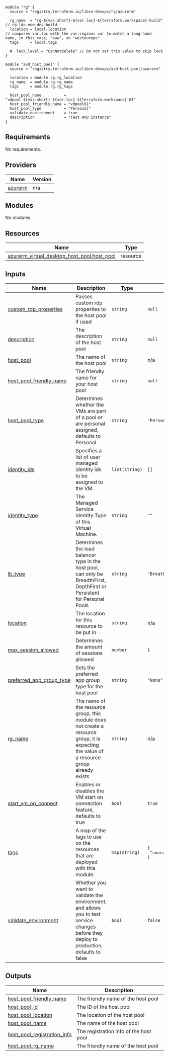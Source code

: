 ```hcl
module "rg" {
  source = "registry.terraform.io/libre-devops/rg/azurerm"

  rg_name  = "rg-${var.short}-${var.loc}-${terraform.workspace}-build" // rg-ldo-euw-dev-build
  location = local.location                                            // compares var.loc with the var.regions var to match a long-hand name, in this case, "euw", so "westeurope"
  tags     = local.tags

  #  lock_level = "CanNotDelete" // Do not set this value to skip lock
}

module "avd_host_pool" {
  source = "registry.terraform.io/libre-devops/avd-host-pool/azurerm"

  location = module.rg.rg_location
  rg_name  = module.rg.rg_name
  tags     = module.rg.rg_tags

  host_pool_name          = "vdpool-${var.short}-${var.loc}-${terraform.workspace}-01"
  host_pool_friendly_name = "vdpool01"
  host_pool_type          = "Personal"
  validate_environment    = true
  description             = "Test AVD instance"
}
```

## Requirements

No requirements.

## Providers

| Name | Version |
|------|---------|
| <a name="provider_azurerm"></a> [azurerm](#provider\_azurerm) | n/a |

## Modules

No modules.

## Resources

| Name | Type |
|------|------|
| [azurerm_virtual_desktop_host_pool.host_pool](https://registry.terraform.io/providers/hashicorp/azurerm/latest/docs/resources/virtual_desktop_host_pool) | resource |

## Inputs

| Name | Description | Type | Default | Required |
|------|-------------|------|---------|:--------:|
| <a name="input_custom_rdp_properties"></a> [custom\_rdp\_properties](#input\_custom\_rdp\_properties) | Passes custom rdp properties to the host pool if used | `string` | `null` | no |
| <a name="input_description"></a> [description](#input\_description) | The description of the host pool | `string` | `null` | no |
| <a name="input_host_pool"></a> [host\_pool](#input\_host\_pool) | The name of the host pool | `string` | n/a | yes |
| <a name="input_host_pool_friendly_name"></a> [host\_pool\_friendly\_name](#input\_host\_pool\_friendly\_name) | The friendly name for your host pool | `string` | `null` | no |
| <a name="input_host_pool_type"></a> [host\_pool\_type](#input\_host\_pool\_type) | Determines whether the VMs are part of a pool or are personal assigned, defaults to Personal | `string` | `"Personal"` | no |
| <a name="input_identity_ids"></a> [identity\_ids](#input\_identity\_ids) | Specifies a list of user managed identity ids to be assigned to the VM. | `list(string)` | `[]` | no |
| <a name="input_identity_type"></a> [identity\_type](#input\_identity\_type) | The Managed Service Identity Type of this Virtual Machine. | `string` | `""` | no |
| <a name="input_lb_type"></a> [lb\_type](#input\_lb\_type) | Determines the load balancer type in the host pool, can only be BreadthFirst, DepthFirst or Persistent for Personal Pools | `string` | `"BreathFirst"` | no |
| <a name="input_location"></a> [location](#input\_location) | The location for this resource to be put in | `string` | n/a | yes |
| <a name="input_max_session_allowed"></a> [max\_session\_allowed](#input\_max\_session\_allowed) | Determines the amount of sessions allowed | `number` | `1` | no |
| <a name="input_preferred_app_group_type"></a> [preferred\_app\_group\_type](#input\_preferred\_app\_group\_type) | Sets the preferred app group type for the host pool | `string` | `"None"` | no |
| <a name="input_rg_name"></a> [rg\_name](#input\_rg\_name) | The name of the resource group, this module does not create a resource group, it is expecting the value of a resource group already exists | `string` | n/a | yes |
| <a name="input_start_vm_on_connect"></a> [start\_vm\_on\_connect](#input\_start\_vm\_on\_connect) | Enables or disables the VM start on connection feature, defaults to true | `bool` | `true` | no |
| <a name="input_tags"></a> [tags](#input\_tags) | A map of the tags to use on the resources that are deployed with this module. | `map(string)` | <pre>{<br>  "source": "terraform"<br>}</pre> | no |
| <a name="input_validate_environment"></a> [validate\_environment](#input\_validate\_environment) | Whether you want to validate the environment, and allows you to test service changes before they deploy to production, defaults to false | `bool` | `false` | no |

## Outputs

| Name | Description |
|------|-------------|
| <a name="output_host_pool_friendly_name"></a> [host\_pool\_friendly\_name](#output\_host\_pool\_friendly\_name) | The friendly name of the host pool |
| <a name="output_host_pool_id"></a> [host\_pool\_id](#output\_host\_pool\_id) | The ID of the host pool |
| <a name="output_host_pool_location"></a> [host\_pool\_location](#output\_host\_pool\_location) | The location of the host pool |
| <a name="output_host_pool_name"></a> [host\_pool\_name](#output\_host\_pool\_name) | The name of the host pool |
| <a name="output_host_pool_registration_info"></a> [host\_pool\_registration\_info](#output\_host\_pool\_registration\_info) | The registration info of the host pool |
| <a name="output_host_pool_rg_name"></a> [host\_pool\_rg\_name](#output\_host\_pool\_rg\_name) | The friendly name of the host pool |
